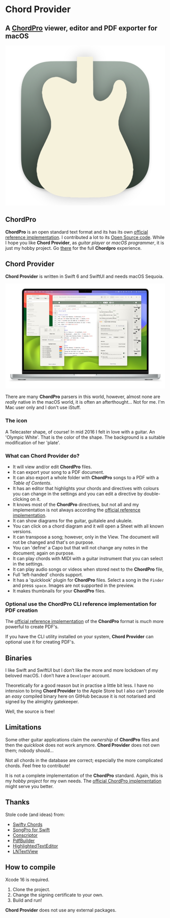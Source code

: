 # Chord Provider

## A [ChordPro](https://www.chordpro.org) viewer, editor and PDF exporter for macOS

![Icon](https://github.com/Desbeers/Chord-Provider/raw/main/Images/icon.png)

## ChordPro

**ChordPro** is an open standard text format and its has its own [official reference implementation](https://www.chordpro.org/chordpro/chordpro-directives/). I contributed a lot to its [Open Source code](https://github.com/ChordPro/chordpro). While I hope you like **Chord Provider**, as *guitar player* or *macOS programmer*, it is just my hobby project. Go [there](https://chordpro.org) for the full **Chordpro** experience.

## Chord Provider

**Chord Provider** is written in Swift 6 and SwiftUI and needs macOS Sequoia.

![Chord Provider](https://github.com/Desbeers/Chord-Provider/raw/main/Images/screenshot-macOS.jpg)

There are many **ChordPro** parsers in this world, however, almost none are *really* native in the macOS world, it is often an afterthought... Not for me. I'm Mac user only and I don't use iStuff.

### The icon

A Telecaster shape, of course! In mid 2016 I felt in love with a guitar. An 'Olympic White'. That is the color of the shape. The background is a suitable modification of her 'plate'.

### What can **Chord Provider** do?

- It will view and/or edit **ChordPro** files.
- It can export your song to a PDF document.
- It can also export a whole folder with **ChordPro** songs to a PDF with a *Table of Contents*.
- It has an editor that highlights your chords and directives with colours you can change in the settings and you can edit a directive by double-clicking on it.
- It knows most of the **ChordPro** directives, but not all and my implementation is not always according the [official reference implementation](https://www.chordpro.org/chordpro/chordpro-directives/).
- It can show diagrams for the guitar, guitalele and ukulele.
- You can click on a chord diagram and it will open a Sheet with all known versions.
- It can transpose a song; however, only in the View. The document will not be changed and that's on purpose.
- You can 'define' a Capo but that will not change any notes in the document; again on purpose.
- It can play chords with MIDI with a guitar instrument that you can select in the settings.
- It can play audio songs or videos when stored next to the **ChordPro** file,
- Full 'left-handed' chords support.
- It has a 'quicklook' plugin for **ChordPro** files. Select a song in the `Finder` and press `space`. Images are not supported in the preview.
- It makes thumbnails for your **ChordPro** files.

### Optional use the **ChordPro CLI reference implementation** for PDF creation

The [official reference implementation](https://www.chordpro.org/) of the **ChordPro** format is *much* more powerful to create PDF's.

If you have the CLI utility installed on your system, **Chord Provider** can optional use it for creating PDF's.

## Binaries

I like Swift and SwiftUI but I don’t like the more and more lockdown of my beloved macOS. I don’t have a `Developer` account.

Theoretically for a good reason but in practise a little bit less. I have no intension to bring **Chord Provider** to the Apple Store but I also can't provide an *easy* compiled binary here on GitHub because it is not notarised and signed by the almighty gatekeeper.

Well, the source is free!
  
## Limitations

Some other guitar applications claim the *ownership* of **ChordPro** files and then the *quicklook* does not work anymore. **Chord Provider** does not own them; nobody should...

Not all chords in the database are correct; especially the more complicated chords. Feel free to contribute!

It is not a complete implementation of the **ChordPro** standard. Again, this is my *hobby project* for my own needs. The [official ChordPro implementation](https://www.chordpro.org/) might serve you better.

## Thanks

Stole code (and ideas) from:
- [Swifty Chords](https://github.com/BeauNouvelle/SwiftyGuitarChords)
- [SongPro for Swift](https://github.com/SongProOrg/songpro-swift)
- [Conscriptor](https://github.com/dbarsamian/conscriptor)
- [PdfBuilder](https://github.com/atrbx5/PdfBuilder)
- [HighlightedTextEditor](https://github.com/kyle-n/HighlightedTextEditor)
- [LNTextView](https://github.com/JonWorms/LNTextView)

## How to compile

Xcode 16 is required.

1. Clone the project.
2. Change the signing certificate to your own.
2. Build and run!

**Chord Provider** does not use any external packages.
